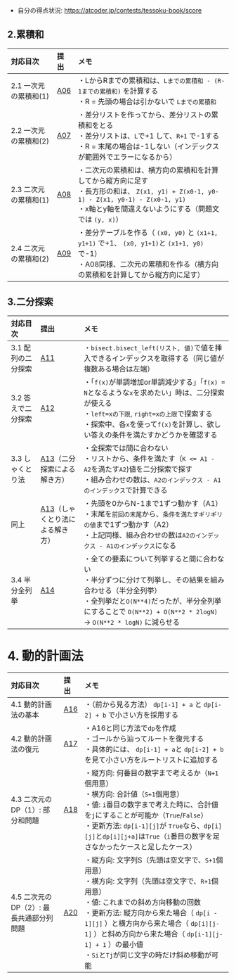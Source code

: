 - 自分の得点状況: https://atcoder.jp/contests/tessoku-book/score

## 2.累積和

|対応目次 | 提出| メモ|
|:-----|:-----|:----- |
|2.1 一次元の累積和(1) | [A06](https://atcoder.jp/contests/tessoku-book/submissions/38993248) | ・LからRまでの累積和は、`Lまでの累積和 - (R-1までの累積和)` を計算する<br> ・R = 先頭の場合は引かないで `Lまでの累積和` |
|2.2 一次元の累積和(2) | [A07](https://atcoder.jp/contests/tessoku-book/submissions/38994470) | ・差分リストを作ってから、差分リストの累積和をとる<br>・差分リストは、`L`で+1 して、`R+1` で-1する<br> ・R = 末尾の場合は-1しない（インデックスが範囲外でエラーになるから） |
|2.3 二次元の累積和(1) | [A08](https://atcoder.jp/contests/tessoku-book/submissions/38995733) | ・二次元の累積和は、横方向の累積和を計算してから縦方向に足す<br>・長方形の和は、 `Z(x1, y1) + Z(x0-1, y0-1) - Z(x1, y0-1) - Z(x0-1, y1) `<br>・x軸とy軸を間違えないようにする（問題文では `(y, x)`） |
|2.4 二次元の累積和(2) | [A09](https://atcoder.jp/contests/tessoku-book/submissions/39036343) | ・差分テーブルを作る（ `(x0, y0)` と `(x1+1, y1+1)` で+1、 `(x0, y1+1)`と `(x1+1, y0)`で-1）<br>・A08同様、二次元の累積和を作る（横方向の累積和を計算してから縦方向に足す）|

## 3.二分探索

|対応目次 | 提出| メモ|
|:-----|:-----|:----- |
|3.1 配列の二分探索 | [A11](https://atcoder.jp/contests/tessoku-book/submissions/39038100) | ・`bisect.bisect_left(リスト, 値)`で値を挿入できるインデックスを取得する（同じ値が複数ある場合は左端）|
|3.2 答えで二分探索 | [A12](https://atcoder.jp/contests/tessoku-book/submissions/39055035) | ・「`f(x)`が単調増加or単調減少する」「`f(x) = N`となるような`x`を求めたい」時は、二分探索が使える<br>・`left=xの下限`, `right=xの上限`で探索する<br>・探索中、各`x`を使って`f(x)`を計算し、欲しい答えの条件を満たすかどうかを確認する|
|3.3 しゃくとり法 | [A13](https://atcoder.jp/contests/tessoku-book/submissions/39077200)（二分探索による解き方） | ・全探索では間に合わない<br>・リストから、条件を満たす（`K <= A1 - A2`を満たす`A2`)値を二分探索で探す<br>・組み合わせの数は、`A2のインデックス - A1のインデックス`で計算できる |
| 同上 | [A13](https://atcoder.jp/contests/tessoku-book/submissions/39077472)（しゃくとり法による解き方） | ・先頭を0からN-1まで1ずつ動かす（A1）<br>・末尾を`前回の末尾`から、`条件を満たすギリギリの値`まで1ずつ動かす（A2）<br>・上記同様、組み合わせの数は`A2のインデックス - A1のインデックス`になる |
| 3.4 半分全列挙 | [A14](https://atcoder.jp/contests/tessoku-book/submissions/39108882) | ・全ての要素について列挙すると間に合わない<br>・半分ずつに分けて列挙し、その結果を組み合わせる（半分全列挙）<br>・全列挙だと`O(N**4)`だったが、半分全列挙にすることで `O(N**2) + O(N**2 * 2logN)` → `O(N**2 * logN)` に減らせる|

# 4. 動的計画法

|対応目次 | 提出| メモ|
|:-----|:-----|:----- |
|4.1 動的計画法の基本 | [A16](https://atcoder.jp/contests/tessoku-book/tasks/tessoku_book_p) | ・（前から見る方法） `dp[i-1] + a` と `dp[i-2] + b` で小さい方を採用する|
|4.2 動的計画法の復元| [A17](https://atcoder.jp/contests/tessoku-book/submissions/39126289) | ・A16と同じ方法で`dp`を作成<br>・ゴールから辿ってルートを復元する<br>・具体的には、 `dp[i-1] + a`と `dp[i-2] + b`を見て小さい方をルートリストに追加する|
|4.3 二次元のDP（1）: 部分和問題| [A18](https://atcoder.jp/contests/tessoku-book/submissions/39158561) | ・縦方向: 何番目の数字まで考えるか（`N+1`個用意）<br>・横方向: 合計値（`S+1`個用意）<br>・値: `i`番目の数字まで考えた時に、合計値を`j`にすることが可能か（`True`/`False`）<br>・更新方法: `dp[i-1][j]`が `True`なら、`dp[i][j]`と`dp[i][j+a]`は`True`（`i`番目の数字を足さなかったケースと足したケース）|
|4.5 二次元のDP（2）: 最長共通部分列問題| [A20](https://atcoder.jp/contests/tessoku-book/submissions/39158561) | ・縦方向: 文字列S（先頭は空文字で、`S+1`個用意）<br>・横方向: 文字列（先頭は空文字で、`R+1`個用意）<br>・値: これまでの斜め方向移動の回数<br>・更新方法: 縦方向から来た場合（ `dp[i - 1][j]` ）と横方向から来た場合（ `dp[i][j-1]` ）と斜め方向から来た場合（ `dp[i-1][j-1] + 1` ）の最小値<br>・`Si`と`Tj`が同じ文字の時だけ斜め移動が可能 |

